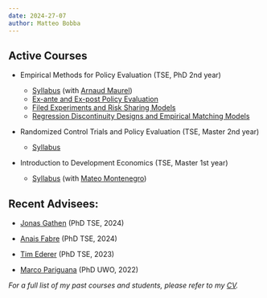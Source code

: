 ```yaml
---
date: 2024-27-07
author: Matteo Bobba
---
```



## Active Courses 

- Empirical Methods for Policy Evaluation (TSE, PhD 2nd year)

    - [Syllabus](/Syllabus_EMPE_2024.pdf) (with [Arnaud Maurel](https://www.amaurel.net/))
    - [Ex-ante and Ex-post Policy Evaluation](/Slides_ExAnte.pdf)
    - [Filed Experiments and Risk Sharing Models](/Slides_RCT.pdf)
    - [Regression Discontinuity Designs and Empirical Matching Models](/Slides_RD.pdf)
    
- Randomized Control Trials and Policy Evaluation (TSE, Master 2nd year)

    - [Syllabus](/M2_S2_Randomized_Control_Trial_and_Policy_Evaluation_BOBBA_2020.pdf) 


- Introduction to Development Economics (TSE, Master 1st year)

    - [Syllabus](/Syllabus_Introduction_to_Development.pdf) (with [Mateo Montenegro](https://sites.google.com/view/mateomontenegro))


## Recent Advisees:

- [Jonas Gathen](https://www.jonasgathen.com/) (PhD TSE, 2024) 

- [Anais Fabre](https://www.anaisfabre.com/home) (PhD TSE, 2024) 

- [Tim Ederer](https://sites.google.com/view/tim-ederer) (PhD TSE, 2023) 

- [Marco Pariguana](https://www.marcopariguana.com/) (PhD UWO, 2022) 

*For a full list of my past courses and students, please refer to my [CV](/cv.pdf).*


